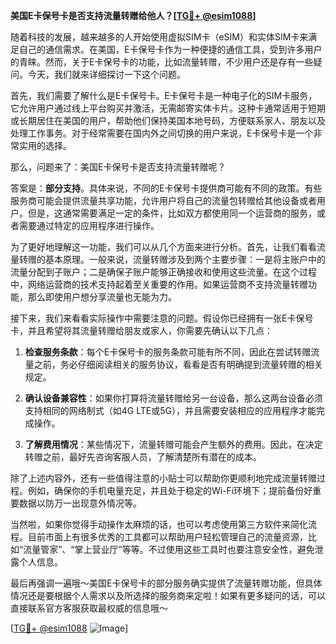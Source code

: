 **美国E卡保号卡是否支持流量转赠给他人？[[TG💪+ @esim1088](https://t.me/s/esim1088)]**

随着科技的发展，越来越多的人开始使用虚拟SIM卡（eSIM）和实体SIM卡来满足自己的通信需求。在美国，E卡保号卡作为一种便捷的通信工具，受到许多用户的青睐。然而，关于E卡保号卡的功能，比如流量转赠，不少用户还是存有一些疑问。今天，我们就来详细探讨一下这个问题。

首先，我们需要了解什么是E卡保号卡。E卡保号卡是一种电子化的SIM卡服务，它允许用户通过线上平台购买并激活，无需邮寄实体卡片。这种卡通常适用于短期或长期居住在美国的用户，帮助他们保持美国本地号码，方便联系家人、朋友以及处理工作事务。对于经常需要在国内外之间切换的用户来说，E卡保号卡是一个非常实用的选择。

那么，问题来了：美国E卡保号卡是否支持流量转赠呢？

答案是：**部分支持**。具体来说，不同的E卡保号卡提供商可能有不同的政策。有些服务商可能会提供流量共享功能，允许用户将自己的流量包转赠给其他设备或者用户。但是，这通常需要满足一定的条件，比如双方都使用同一个运营商的服务，或者需要通过特定的应用程序进行操作。

为了更好地理解这一功能，我们可以从几个方面来进行分析。首先，让我们看看流量转赠的基本原理。一般来说，流量转赠涉及到两个主要步骤：一是将主账户中的流量分配到子账户；二是确保子账户能够正确接收和使用这些流量。在这个过程中，网络运营商的技术支持起着至关重要的作用。如果运营商不支持流量转赠功能，那么即使用户想分享流量也无能为力。

接下来，我们来看看实际操作中需要注意的问题。假设你已经拥有一张E卡保号卡，并且希望将其流量转赠给朋友或家人，你需要先确认以下几点：

1. **检查服务条款**：每个E卡保号卡的服务条款可能有所不同，因此在尝试转赠流量之前，务必仔细阅读相关的服务协议，看看是否有明确提到流量转赠的相关规定。
   
2. **确认设备兼容性**：如果你打算将流量转赠给另一台设备，那么这两台设备必须支持相同的网络制式（如4G LTE或5G），并且需要安装相应的应用程序才能完成操作。

3. **了解费用情况**：某些情况下，流量转赠可能会产生额外的费用。因此，在决定转赠之前，最好先咨询客服人员，了解清楚所有潜在的成本。

除了上述内容外，还有一些值得注意的小贴士可以帮助你更顺利地完成流量转赠过程。例如，确保你的手机电量充足，并且处于稳定的Wi-Fi环境下；提前备份好重要数据以防万一出现意外情况等。

当然啦，如果你觉得手动操作太麻烦的话，也可以考虑使用第三方软件来简化流程。目前市面上有很多优秀的工具都可以帮助用户轻松管理自己的流量资源，比如“流量管家”、“掌上营业厅”等等。不过使用这些工具时也要注意安全性，避免泄露个人信息。

最后再强调一遍哦～美国E卡保号卡的部分服务确实提供了流量转赠功能，但具体情况还是要根据个人需求以及所选择的服务商来定啦！如果有更多疑问的话，可以直接联系官方客服获取最权威的信息哦～

[[TG💪+ @esim1088](https://t.me/s/esim1088) ![Image](https://i.postimg.cc/4NQfJmqS/Snipaste-2025-05-13-00-14-12.png)]